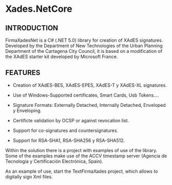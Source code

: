 Xades.NetCore
=============

 
INTRODUCTION
-------------
FirmaXadesNet is a C# (.NET 5.0) library for creation of XAdES signatures. Developed by the Department of New Technologies of the Urban Planning Department of the Cartagena City Council, it is based on a modification of the XAdES starter kit developed by Microsoft France.


FEATURES
--------

- Creation of XAdES-BES, XAdES-EPES, XAdES-T y XAdES-XL signatures.

- Use of Windows-Supported certificates, Smart Cards, Usb Tokens....

- Signature Formats: Externally Detached, Internally Detached, Enveloped y Enveloping.

- Certificte validation by OCSP or against revocation list.

- Support for co-signatures and countersignatures.

- Support for RSA-SHA1, RSA-SHA256 y RSA-SHA512.

Within the solution there is a project with examples of use of the library. Some of the examples make use of the ACCV timestamp server (Agencia de Tecnología y Certificación Electrónica, Spain).

As an example of use, start the TextFirmaXades project, which allows  to digitally sign Xml files.
